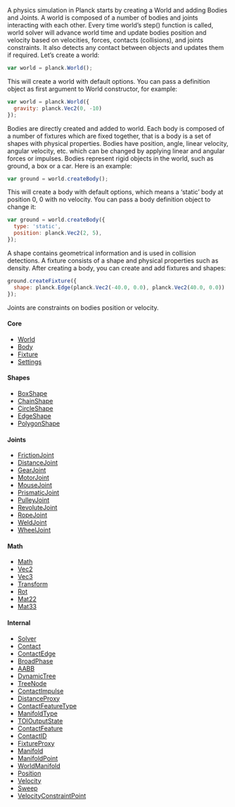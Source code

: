 
A physics simulation in Planck starts by creating a World and adding Bodies and Joints.
A world is composed of a number of bodies and joints interacting with each other. Every time world’s step() function is called, world solver will advance world time and update bodies position and velocity based on velocities, forces, contacts (collisions), and joints constraints. It also detects any contact between objects and updates them if required.
Let’s create a world:

```js
var world = planck.World();
```

This will create a world with default options. You can pass a definition object as first argument to World constructor, for example:

```js
var world = planck.World({
  gravity: planck.Vec2(0, -10)
});
```

Bodies are directly created and added to world.
Each body is composed of a number of fixtures which are fixed together, that is a body is a set of shapes with physical properties.
Bodies have position, angle, linear velocity, angular velocity, etc. which can be changed by applying linear and angular forces or impulses.
Bodies represent rigid objects in the world, such as ground, a box or a car.
Here is an example:
```js
var ground = world.createBody();
```

This will create a body with default options, which means a ‘static’ body at position 0, 0 with no velocity. You can pass a body definition object to change it:

```js
var ground = world.createBody({
  type: 'static',
  position: planck.Vec2(2, 5),
});
```

A shape contains geometrical information and is used in collision detections.
A fixture consists of a shape and physical properties such as density.
After creating a body, you can create and add fixtures and shapes:

```js
ground.createFixture({
  shape: planck.Edge(planck.Vec2(-40.0, 0.0), planck.Vec2(40.0, 0.0))
});
```

Joints are constraints on bodies position or velocity.


#### Core

* [World](/docs/classes/world.md)
* [Body](/docs/classes/body.md)
* [Fixture](/docs/classes/fixture.md)
* [Settings](/docs/classes/settings.md)


#### Shapes

* [BoxShape](/docs/classes/boxshape.md)
* [ChainShape](/docs/classes/chainshape.md)
* [CircleShape](/docs/classes/circleshape.md)
* [EdgeShape](/docs/classes/edgeshape.md)
* [PolygonShape](/docs/classes/polygonshape.md)


#### Joints

* [FrictionJoint](/docs/classes/frictionjoint.md)
* [DistanceJoint](/docs/classes/distancejoint.md)
* [GearJoint](/docs/classes/gearjoint.md)
* [MotorJoint](/docs/classes/motorjoint.md)
* [MouseJoint](/docs/classes/mousejoint.md)
* [PrismaticJoint](/docs/classes/prismaticjoint.md)
* [PulleyJoint](/docs/classes/pulleyjoint.md)
* [RevoluteJoint](/docs/classes/revolutejoint.md)
* [RopeJoint](/docs/classes/ropejoint.md)
* [WeldJoint](/docs/classes/weldjoint.md)
* [WheelJoint](/docs/classes/wheeljoint.md)


#### Math

* [Math](/docs/classes/math.md)
* [Vec2](/docs/classes/vec2.md)
* [Vec3](/docs/classes/vec3.md)
* [Transform](/docs/classes/transform.md)
* [Rot](/docs/classes/rot.md)
* [Mat22](/docs/classes/mat22.md)
* [Mat33](/docs/classes/mat33.md)


#### Internal

* [Solver](/docs/classes/solver.md)
* [Contact](/docs/classes/contact.md)
* [ContactEdge](/docs/classes/contactedge.md)
* [BroadPhase](/docs/classes/broadphase.md)
* [AABB](/docs/classes/aabb.md)
* [DynamicTree](/docs/classes/dynamictree.md)
* [TreeNode](/docs/classes/treenode.md)
* [ContactImpulse](/docs/classes/contactimpulse.md)
* [DistanceProxy](/docs/classes/distanceproxy.md)
* [ContactFeatureType](/docs/enums/contactfeaturetype.md)
* [ManifoldType](/docs/enums/manifoldtype.md)
* [TOIOutputState](/docs/enums/toioutputstate.md)
* [ContactFeature](/docs/interfaces/contactfeature.md)
* [ContactID](/docs/interfaces/contactid.md)
* [FixtureProxy](/docs/interfaces/fixtureproxy.md)
* [Manifold](/docs/interfaces/manifold.md)
* [ManifoldPoint](/docs/interfaces/manifoldpoint.md)
* [WorldManifold](/docs/interfaces/worldmanifold.md)
* [Position](/docs/classes/position.md)
* [Velocity](/docs/classes/velocity.md)
* [Sweep](/docs/classes/sweep.md)
* [VelocityConstraintPoint](/docs/classes/velocityconstraintpoint.md)
